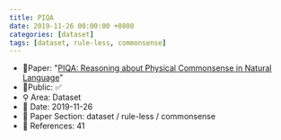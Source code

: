 ```yaml
---
title: PIQA
date: 2019-11-26 00:00:00 +0800
categories: [dataset]
tags: [dataset, rule-less, commonsense]
---
```


- 📙Paper: "[PIQA: Reasoning about Physical Commonsense in Natural Language](https://www.semanticscholar.org/paper/PIQA%3A-Reasoning-about-Physical-Commonsense-in-Bisk-Zellers/04f4e55e14150b7c48b0287ba77c7443df76ed45)"
- 🔑Public: ✅
- ⚲ Area: Dataset
- 📅 Date: 2019-11-26
- 🔎 Paper Section: dataset / rule-less / commonsense
- 📝 References: 41
